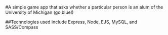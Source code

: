 #A simple game app that asks whether a particular person is an alum of the University of Michigan (go blue!)

##Technologies used include Express, Node, EJS, MySQL, and SASS/Compass